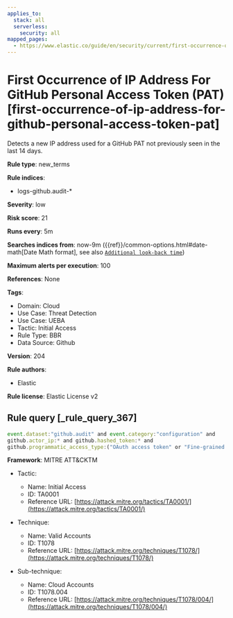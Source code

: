 ```yaml
---
applies_to:
  stack: all
  serverless:
    security: all
mapped_pages:
  - https://www.elastic.co/guide/en/security/current/first-occurrence-of-ip-address-for-github-personal-access-token-pat.html
---
```


# First Occurrence of IP Address For GitHub Personal Access Token (PAT) [first-occurrence-of-ip-address-for-github-personal-access-token-pat]

Detects a new IP address used for a GitHub PAT not previously seen in the last 14 days.

**Rule type**: new_terms

**Rule indices**:

* logs-github.audit-*

**Severity**: low

**Risk score**: 21

**Runs every**: 5m

**Searches indices from**: now-9m ({{ref}}/common-options.html#date-math[Date Math format], see also [`Additional look-back time`](docs-content://solutions/security/detect-and-alert/create-detection-rule.md#rule-schedule))

**Maximum alerts per execution**: 100

**References**: None

**Tags**:

* Domain: Cloud
* Use Case: Threat Detection
* Use Case: UEBA
* Tactic: Initial Access
* Rule Type: BBR
* Data Source: Github

**Version**: 204

**Rule authors**:

* Elastic

**Rule license**: Elastic License v2

## Rule query [_rule_query_367]

```js
event.dataset:"github.audit" and event.category:"configuration" and
github.actor_ip:* and github.hashed_token:* and
github.programmatic_access_type:("OAuth access token" or "Fine-grained personal access token")
```

**Framework**: MITRE ATT&CKTM

* Tactic:

    * Name: Initial Access
    * ID: TA0001
    * Reference URL: [https://attack.mitre.org/tactics/TA0001/](https://attack.mitre.org/tactics/TA0001/)

* Technique:

    * Name: Valid Accounts
    * ID: T1078
    * Reference URL: [https://attack.mitre.org/techniques/T1078/](https://attack.mitre.org/techniques/T1078/)

* Sub-technique:

    * Name: Cloud Accounts
    * ID: T1078.004
    * Reference URL: [https://attack.mitre.org/techniques/T1078/004/](https://attack.mitre.org/techniques/T1078/004/)




